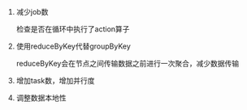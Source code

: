 1. 减少job数

   检查是否在循环中执行了action算子

2. 使用reduceByKey代替groupByKey

   reduceByKey会在节点之间传输数据之前进行一次聚合，减少数据传输

3. 增加task数，增加并行度

4. 调整数据本地性